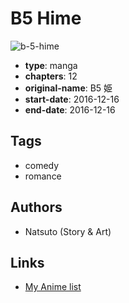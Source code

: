 # B5 Hime

![b-5-hime](https://cdn.myanimelist.net/images/manga/1/198722.jpg)

-   **type**: manga
-   **chapters**: 12
-   **original-name**: B5 姫
-   **start-date**: 2016-12-16
-   **end-date**: 2016-12-16

## Tags

-   comedy
-   romance

## Authors

-   Natsuto (Story & Art)

## Links

-   [My Anime list](https://myanimelist.net/manga/102994/B5_Hime)
